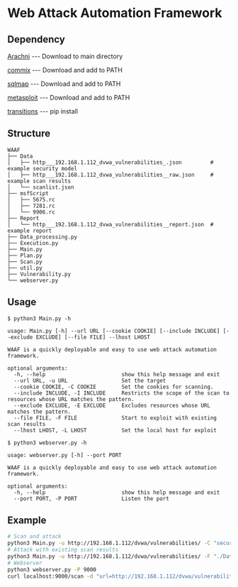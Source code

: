 # Web Attack Automation Framework
## Dependency
[Arachni](https://github.com/Arachni/arachni) --- Download to main directory

[commix](https://github.com/commixproject/commix) --- Download and add to PATH

[sqlmap](https://github.com/sqlmapproject/sqlmap) --- Download and add to PATH

[metasploit](https://www.metasploit.com/download) --- Download and add to PATH

[transitions](https://github.com/pytransitions/transitions) --- pip install

## Structure
```
WAAF
├── Data
│   ├── http___192.168.1.112_dvwa_vulnerabilities_.json         # example security model
│   ├── http___192.168.1.112_dvwa_vulnerabilities__raw.json     # example scan results
│   └── scanlist.json
├── msfScript
│   ├── 5675.rc
│   ├── 7281.rc
│   └── 9906.rc
├── Report
│   └── http___192.168.1.112_dvwa_vulnerabilities__report.json  # example report
├── Data_processing.py
├── Execution.py
├── Main.py
├── Plan.py
├── Scan.py
├── util.py
├── Vulnerability.py
└── webserver.py
```

## Usage
`$ python3 Main.py -h`

```
usage: Main.py [-h] --url URL [--cookie COOKIE] [--include INCLUDE] [--exclude EXCLUDE] [--file FILE] --lhost LHOST

WAAF is a quickly deployable and easy to use web attack automation framework.

optional arguments:
  -h, --help                        show this help message and exit
  --url URL, -u URL                 Set the target
  --cookie COOKIE, -C COOKIE        Set the cookies for scanning.
  --include INCLUDE, -I INCLUDE     Restricts the scope of the scan to resources whose URL matches the pattern.
  --exclude EXCLUDE, -E EXCLUDE     Excludes resources whose URL matches the pattern.
  --file FILE, -F FILE              Start to exploit with existing scan results
  --lhost LHOST, -L LHOST           Set the local host for exploit
```

`$ python3 webserver.py -h`

```
usage: webserver.py [-h] --port PORT

WAAF is a quickly deployable and easy to use web attack automation framework.

optional arguments:
  -h, --help                        show this help message and exit
  --port PORT, -P PORT              Listen the port
```

## Example
```bash
# Scan and attack
python3 Main.py -u http://192.168.1.112/dvwa/vulnerabilities/ -C "security=low; path=/, PHPSESSID=608238f8a2df906199a85596a101a7e0; path=/" -E "logout|security|login|setup" -L 192.168.1.111
# Attack with existing scan results
python3 Main.py -u http://192.168.1.112/dvwa/vulnerabilities/ -F "./Data/http___192.168.1.112_dvwa_vulnerabilities__raw.json" -L 192.168.1.111
# Webserver
python3 webserver.py -P 9000
curl localhost:9000/scan -d "url=http://192.168.1.112/dvwa/vulnerabilities/&lhost=192.168.1.111"
```